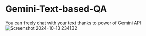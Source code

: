 # Gemini-Text-based-QA
You can freely chat with your text  thanks to power of  Gemini API
![Screenshot 2024-10-13 234132](https://github.com/user-attachments/assets/699e8f1d-2beb-48fd-bdf2-e5d627d29686)
